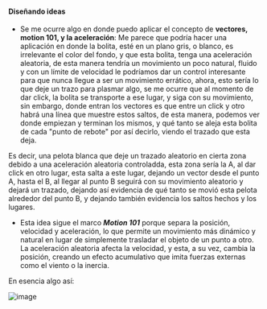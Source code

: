 #### Diseñando ideas

- Se me ocurre algo en donde puedo aplicar el concepto de **vectores, motion 101, y la aceleración**: Me parece que podría hacer una aplicación en donde la bolita, esté en un plano gris, o blanco, es irrelevante el color
del fondo, y que esta bolita, tenga una aceleración aleatoria, de esta manera tendría un movimiento un poco natural, fluido y con un límite de velocidad le podríamos dar un control interesante para que nunca llegue a ser
un movimiento errático, ahora, esto sería lo que deje un trazo para plasmar algo, se me ocurre que al momento de dar click, la bolita se transporte a ese lugar, y siga con su movimiento, sin embargo, donde entran los vectores
es que entre un click y otro habrá una línea que muestre estos saltos, de esta manera, podemos ver donde empiezan y terminan los mismos, y qué tanto se aleja esta bolita de cada "punto de rebote" por así decirlo, viendo
el trazado que esta deja.

Es decir, una pelota blanca que deje un trazado aleatorio en cierta zona debido a una aceleración aleatoria controladda, esta zona sería la A, al dar click en otro lugar, esta salta a este lugar, dejando un vector desde el punto A, hasta el B,
al llegar al punto B seguirá con su movimiento aleatorio y dejará un trazado, dejando así evidencia de qué tanto se movió esta pelota alrededor del punto B, y dejando también evidencia los saltos hechos y los lugares.

- Esta idea sigue el marco ***Motion 101*** porque separa la posición, velocidad y aceleración, lo que permite un movimiento más dinámico y natural en lugar de simplemente trasladar el objeto de un
punto a otro. La aceleración aleatoria afecta la velocidad, y esta, a su vez, cambia la posición, creando un efecto acumulativo que imita fuerzas externas como el viento o la inercia.

En esencia algo así:

![image](https://github.com/user-attachments/assets/7c16d602-febe-4050-8df9-a1665a407eb6)
